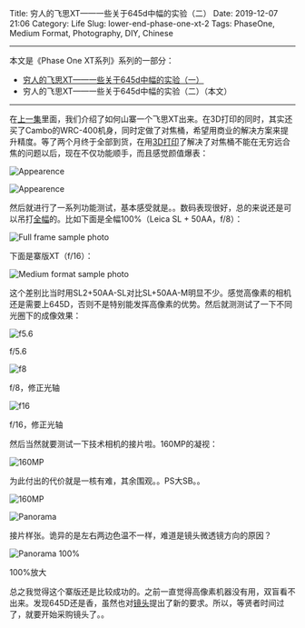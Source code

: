Title: 穷人的飞思XT——一些关于645d中幅的实验（二）
Date: 2019-12-07 21:06
Category: Life
Slug: lower-end-phase-one-xt-2
Tags: PhaseOne, Medium Format, Photography, DIY, Chinese


---

本文是《Phase One XT系列》系列的一部分：

* [穷人的飞思XT——一些关于645d中幅的实验（一）](/lower-end-phase-one-xt-1.html)
* 穷人的飞思XT——一些关于645d中幅的实验（二）（本文）

---

在[上一集](/lower-end-phase-one-xt-1.html)里面，我们介绍了如何山寨一个飞思XT出来。在3D打印的同时，其实还买了Cambo的WRC-400机身，同时定做了对焦桶，希望用商业的解决方案来提升精度。等了两个月终于全部到货，在用[3D打印](/3d-print-faq.html)了解决了对焦桶不能在无穷远合焦的问题以后，现在不仅功能顺手，而且感觉颜值爆表：

![Appearence](/images/phase-one-xt-2-mine-1.jpg)

![Appearence](/images/phase-one-xt-2-mine-2.jpg)

然后就进行了一系列功能测试，基本感受就是。。数码表现很好，总的来说还是可以吊打[全幅](/full-frame-and-medium-format-1.html)的。比如下面是全幅100%（Leica SL + 50AA，f/8）：

![Full frame sample photo](/images/phase-one-xt-2-sl.jpg)

下面是寨版XT（f/16）：

![Medium format sample photo](/images/phase-one-xt-2-645.jpg)

这个差别比当时用SL2+50AA-SL对比SL+50AA-M明显不少。感觉高像素的相机还是需要上645D，否则不是特别能发挥高像素的优势。然后就测测试了一下不同光圈下的成像效果：

![f5.6](/images/phase-one-xt-2-f-5.6.jpg)

f/5.6

![f8](/images/phase-one-xt-2-f-8.jpg)

f/8，修正光轴

![f16](/images/phase-one-xt-2-f-16.jpg)

f/16，修正光轴

然后当然就要测试一下技术相机的接片啦。160MP的凝视：

![160MP](/images/phase-one-xt-2-160MP.png)

为此付出的代价就是一核有难，其余围观。。PS大SB。。

![160MP](/images/phase-one-xt-2-task-manager.png)

![Panorama](/images/phase-one-xt-2-task-panorama.jpg)

接片样张。诡异的是左右两边色温不一样，难道是镜头微透镜方向的原因？

![Panorama 100%](/images/phase-one-xt-2-task-panorama-100.jpg)

100%放大

总之我觉得这个寨版还是比较成功的。之前一直觉得高像素机器没有用，双盲看不出来。发现645D还是香，虽然也对[镜头](/lens-chromatic-aberration.html)提出了新的要求。所以，等贤者时间过了，就要开始采购镜头了。。